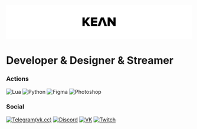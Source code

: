 ![Header](https://github.com/Kean13/Kean13/blob/main/assets/Banner.png)

# Developer & Designer & Streamer

### Actions
![Lua](https://img.shields.io/badge/-Lua-000?style=for-the-badge&logo=lua)
![Python](https://img.shields.io/badge/-Python-000?style=for-the-badge&logo=python)
![Figma](https://img.shields.io/badge/-Figma-000?style=for-the-badge&logo=figma)
![Photoshop](https://img.shields.io/badge/-Photoshop-000?style=for-the-badge&logo=adobephotoshop)

### Social
[![Telegram(vk.cc)](https://img.shields.io/badge/-Telegram-000?style=for-the-badge&logo=telegram)](https://t.me/keaaaan)
[![Discord](https://img.shields.io/badge/-Discord-000?style=for-the-badge&logo=discord)](https://discordapp.com/users/601666931338248192/)
[![VK](https://img.shields.io/badge/-VKontakte-000?style=for-the-badge&logo=vk)](https://vk.com/keaaaan)
[![Twitch](https://img.shields.io/badge/-Twitch-000?style=for-the-badge&logo=twitch)](https://twitch.tv/k9anchick)
